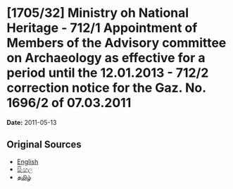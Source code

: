 # [1705/32] Ministry oh National Heritage - 712/1 Appointment of Members of the Advisory committee on Archaeology as effective for a period until the 12.01.2013 - 712/2 correction notice for the Gaz. No. 1696/2 of 07.03.2011

**Date:** 2011-05-13

## Original Sources

- [English](https://documents.gov.lk/view/extra-gazettes/2011/5/1705-32_E.pdf)
- [සිංහල](https://documents.gov.lk/view/extra-gazettes/2011/5/1705-32_S.pdf)
- [தமிழ்](https://documents.gov.lk/view/extra-gazettes/2011/5/1705-32_T.pdf)
